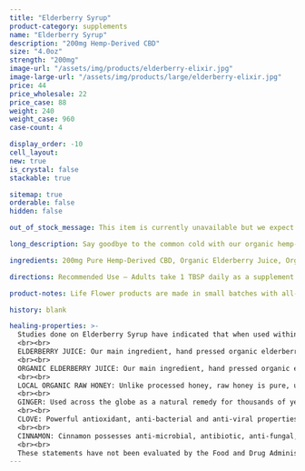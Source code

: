 ```yaml
---
title: "Elderberry Syrup"
product-category: supplements
name: "Elderberry Syrup"
description: "200mg Hemp-Derived CBD"
size: "4.0oz"
strength: "200mg"
image-url: "/assets/img/products/elderberry-elixir.jpg"
image-large-url: "/assets/img/products/large/elderberry-elixir.jpg"
price: 44
price_wholesale: 22
price_case: 88
weight: 240
weight_case: 960
case-count: 4

display_order: -10
cell_layout:
new: true
is_crystal: false
stackable: true

sitemap: true
orderable: false
hidden: false

out_of_stock_message: This item is currently unavailable but we expect stock to be replenished soon.

long_description: Say goodbye to the common cold with our organic hemp-derived CBD infused Elderberry syrup. Perfect for an everyday supplement, season change or travel time. Handcrafted with immune-boosting ingredients that work together synergistically to kick even the nastiest of colds.

ingredients: 200mg Pure Hemp-Derived CBD, Organic Elderberry Juice, Organic Raw Honey, Distilled Water, Organic Ginger Root, Organic Cinnamon Powder.

directions: Recommended Use – Adults take 1 TBSP daily as a supplement. Children under 14 take 1 TSP daily as a supplement. If sick with a cold, dose every 3 hours until symptoms subside.

product-notes: Life Flower products are made in small batches with all-natural and boutique ingredients. Orders are processed and shipped in 7-10 business days. Please allow additional time for&nbsp;delivery.

history: blank

healing-properties: >-
  Studies done on Elderberry Syrup have indicated that when used within the first 48 hours of flu symptoms, it has been found to reduce the duration of the flu with symptoms being relieved on an average of four days earlier.
  <br><br>  
  ELDERBERRY JUICE: Our main ingredient, hand pressed organic elderberry juice is packed with anthocyanin - the flavonoid that gives red, blue, purple and black fruits and vegetables their beautiful colors. This powerful phytonutrient has been proven to defend against cancers, diabetes and dementia, enhance heart health, support neurological/response and ward off the cold and flu.
  <br><br>
  ORGANIC ELDERBERRY JUICE: Our main ingredient, hand pressed organic elderberry juice is packed with anthocyanin - the flavonoid that gives red, blue, purple and black fruits and vegetables their beautiful colors. This powerful phytonutrient has been proven to defend against cancers, diabetes and dementia, enhance heart health, support neurological/response and ward off the cold and flu.
  <br><br>
  LOCAL ORGANIC RAW HONEY: Unlike processed honey, raw honey is pure, unfiltered, unheated and still contains its incredible healing powers and nutritional value. It can be taken as a supplement to protect the immune system, treat insomnia and seasonal allergies, provide extra energy and assist in weight loss effort.
  <br><br>
  GINGER: Used across the globe as a natural remedy for thousands of years due to its medicinal properties. Ginger can be traced back to Egyptian and Sanskrit texts on maintaining health and wellbeing. Fights fungal infections, contains antioxidants and anti-inflammatory properties that relieve painful cold symptoms.
  <br><br>
  CLOVE: Powerful antioxidant, anti-bacterial and anti-viral properties that assist the immune system in kicking viruses and unwanted bacterias. When taken as a supplement it can assist the digestive system and lower blood pressure.
  <br><br>
  CINNAMON: Cinnamon possesses anti-microbial, antibiotic, anti-fungal, anti-inflammatory and anti-viral properties making it the perfect addition to this synergistic blend.
  <br><br>
  These statements have not been evaluated by the Food and Drug Administration. These products are not intended to diagnose, treat, cure, or prevent disease.
---
```

